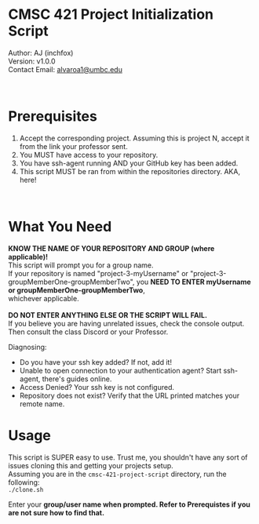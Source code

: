 # CMSC 421 Project Initialization Script
Author: AJ (inchfox) <br/>
Version: v1.0.0 <br/>
Contact Email: alvaroa1@umbc.edu <br/>

<br/>

# Prerequisites
1. Accept the corresponding project. Assuming this is project N, accept it from the link your professor sent.
2. You MUST have access to your repository.
3. You have ssh-agent running AND your GitHub key has been added.
4. This script MUST be ran from within the repositories directory. AKA, here!

<br/>

# What You Need
**KNOW THE NAME OF YOUR REPOSITORY AND GROUP (where applicable)!**
<br/>
This script will prompt you for a group name. <br/>
If your repository is named "project-3-myUsername" or "project-3-groupMemberOne-groupMemberTwo",
you **NEED TO ENTER myUsername or groupMemberOne-groupMemberTwo**, <br/>whichever applicable.
<br/><br/>
**DO NOT ENTER ANYTHING ELSE OR THE SCRIPT WILL FAIL.**
<br/>
If you believe you are having unrelated issues, check the console output.
Then consult the class Discord or your Professor.
<br/>

Diagnosing:
- Do you have your ssh key added? If not, add it!
- Unable to open connection to your authentication agent? Start ssh-agent, there's guides online.
- Access Denied? Your ssh key is not configured.
- Repository does not exist? Verify that the URL printed matches your remote name.

# Usage
This script is SUPER easy to use. Trust me, you shouldn't have any sort of issues cloning
this and getting your projects setup.
<br/>
Assuming you are in the `cmsc-421-project-script` directory, run the following:
<br/>
`./clone.sh`
<br/>

Enter your **group/user name when prompted. Refer to Prerequistes if you are not sure how to find that.**
<br/>
